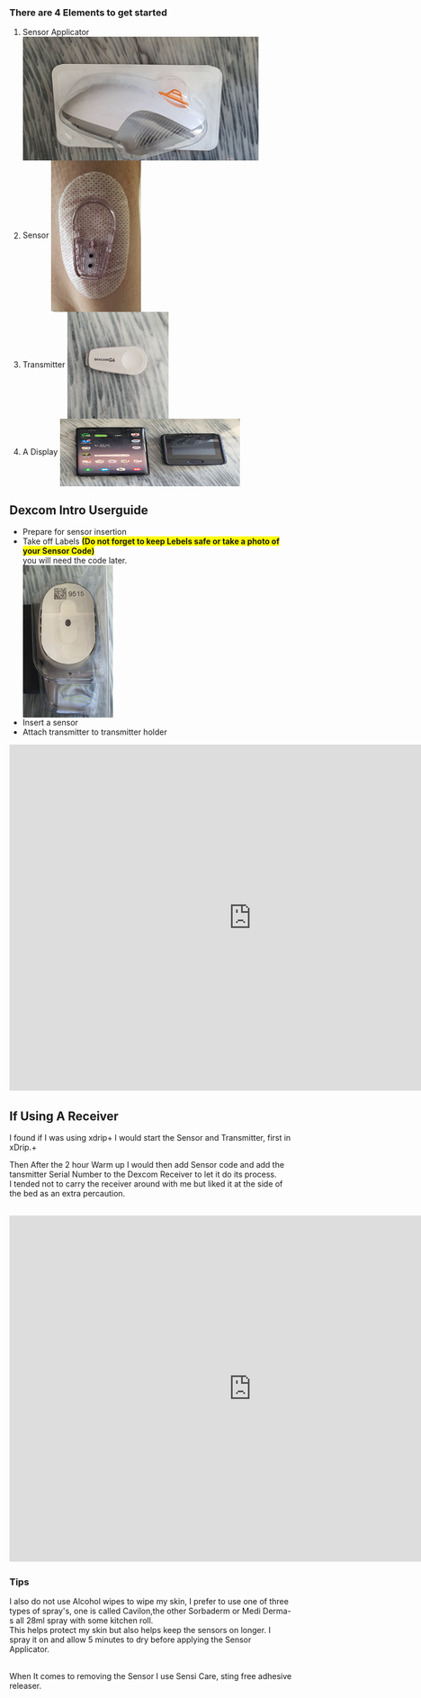 ### There are 4 Elements to get started

1. Sensor Applicator
<img width="420" height="220" border="0" align="center"  src="../../img/Dexcom/Sensor Applicator_20220811_135041_2.jpg" title="Sensor Applicator"/></a>	
2.  Sensor
<img width="Auto" height="Auto" border="0" align="center"  src="../../img/Dexcom/Sensor_20220811_160x269.jpg" title="Sensor"/></a>	
3.  Transmitter
<img width="Auto" height="Auto" border="0" align="center"  src="../../img/Dexcom/Transmitter_20220811_180x190.jpg" title="Transmitter"/></a>
4.  A Display
<img width="320" height="120" border="0" align="center"  src="../../img/Dexcom/Display_20220812_460x537.jpg" title="Display"/></a><br>

## Dexcom Intro Userguide

* Prepare for sensor insertion <br>
* Take off Labels <span style="background-color: #FFFF00">**(Do not forget to keep Lebels safe or take a photo of your Sensor Code)**</span><br> you will need the code later.<br>
<centre><img width="Auto" height="Auto" border="0" align="center"  src="../../img/Dexcom/Sensor _code20220811_160x271.jpg" title="Sensor Code"/></a></centre><br>
* Insert a sensor <br>
* Attach transmitter to transmitter holder 



<iframe id="video29564" width="860" height="615" src="https://www.youtube.com/embed/1MRU6_GTEtg" frameborder="0" allow="accelerometer; autoplay; encrypted-media; gyroscope; picture-in-picture" allowfullscreen="allowfullscreen">
</iframe>


## If Using A Receiver

I found if I was using xdrip+ I would start the Sensor and Transmitter, first in xDrip.+<br>

Then After the 2 hour Warm up I would then add Sensor code and add the tansmitter Serial Number to the Dexcom Receiver to let it do its process. <br>  I tended not to carry the receiver around with me but liked it at the side of the bed as an extra percaution.<br>
<br>
<iframe id="video29564" width="860" height="615" src="https://www.youtube.com/embed/c5mjePmJVS0" title="YouTube video player" frameborder="0" allow="accelerometer; autoplay; clipboard-write; encrypted-media; gyroscope; picture-in-picture" allowfullscreen></iframe><br>

### Tips
I also do not use Alcohol wipes to wipe my skin, I prefer to use one of three types of spray's, one is called Cavilon,the other Sorbaderm or Medi Derma-s all 28ml spray with some kitchen roll.<br> 
This helps protect my skin but also helps keep the sensors on longer. I spray it on and allow 5 minutes to dry before applying the Sensor Applicator.<br><br>

When It comes to removing the Sensor I use Sensi Care, sting free adhesive releaser.
















<!--  
  ******************************************************************************************************************
  mkdocs.yml    # The configuration file.
    docs/
    index.md  # The documentation homepage.
       ...       # Other markdown pages, images and other files.
		
		*************************************************************************
		center text**
		## <center>Now Do  </center><br>
		
		*************************************************************
		
********************************************
    Adding exernal link to other a web sites
**********************************************
# <center>Part 2: <a href=" https://atlas-night-out.github.io/my-project/user-guide/Setting_up_Heroku_Account_part2/" target="_blank" title="Setting up Heroku Account">Setting up Heroku Account</a> </center>
<br>
**********************************************

		
<a href="http://nightscout.github.io/pages/update-fork/" target="_blank">
  <img width="auto" height="auto" border="0" align="center"  src="/img/Nightscout/Time to Update Nightscout.png" title="Update Tool"/></a>		
		
		
adding 	Yellow Hightligher!!!!!!!!	with bold too
<span style="background-color: #FFFF00">**Marked text**</span>


<a>
  <img width="auto" height="auto" border="0" align="center"  src="/img/Nightscout/Time to Update Nightscout.png" title="Update Tool"/></a>	




Adding a image with link
<a href="https://www.youtube.com/watch?v=MFsbm45b6YY" target="_blank">
  <img width="auto" height="auto" border="0" align="center"  src="/img/Part 1 Setting up Github 2021/Github account details.jpg" title="github account details"/>
</a><br>


Adding Video

<iframe width="850" height="415" src="https://www.youtube.com/embed/MFsbm45b6YY" title="YouTube video player" frameborder="0" allow="accelerometer; autoplay; clipboard-write; encrypted-media; gyroscope; picture-in-picture" allowfullscreen></iframe>


Adding an embeded video
<iframe id="video3" width="560" height="315" src="https://www.youtube.com/embed/o7-T2IrDJ_A" title="YouTube video player" frameborder="0" allow="accelerometer; autoplay; clipboard-write; encrypted-media; gyroscope; picture-in-picture" allowfullscreen></iframe>


Note
**Note:** a note is something that needs to be mentioned but is apart from the context.


List
This is a regular paragraph.

Paragraph:

1. **Now Open another tab**  to make a Mongodb Atlas** Account: <a href="https://www.mongodb.com/cloud/atlas" target="_blank" title="Click Start Free">See Here</a> 
  and **click** Start Free
 <img width="auto" height="auto" border="0" align="center"  src="/img/Atlas/MongoDB Atlas start free.jpg"Click Start"/>
   2. Sub item two
   3. Sub item three
2. Item two



font size
<font size="4">

</font>

link
<a href=" https://github.com/" target="_blank" title="First create a user account by going to">Click Here</a>


Table
| Syntax | Description |
| ----------- | ----------- |
| Header | Title |
| Paragraph | Text |


Video in a box border!

<table width="1166" border="1" style="border-color: #000000; background-color: #ffffff;" cellpadding="1" cellspacing="1" height="98">
<tbody>
<tr style="height: 16px;">
<td style="width: 1158px; border-color: #000000; background-color: #5B9BD5;" fff=""><span style="font-size: 14pt;"><span style="color: #ffffff;">video Instructions,</span></span></td>
</tr>
<tr style="height: 56.4063px;">
<td style="width: 1158px; border-color: #000000;"><span style="font-family: tahoma, arial, helvetica, sans-serif; font-size: 14pt;">
 <iframe id="video3" width="860" height="515" src="https://www.youtube.com/embed/6o3AdkQBVog" title="YouTube video player" frameborder="0" allow="accelerometer; autoplay; clipboard-write; encrypted-media; gyroscope; picture-in-picture" allowfullscreen></iframe>  </span></td>
</tr>
</tbody>
</table>
*****************************************************
Warning Note<table width="1266" border="1" style="border-color: #000000; background-color: #ffffff;" cellpadding="1" cellspacing="1" height="98">
<tbody>
<tr style="height: 16px;">
<td style="width: 1158px; border-color: #000000; background-color: #FF0000;" fff=""><span style="font-size: 14pt;"><strong><span style="color: #ffffff;">Warning!</span></strong></span></td>
</tr>
<tr style="height: 56.4063px;">
<td style="width: 1158px; border-color: #000000;"><span style="font-family: tahoma, arial, helvetica, sans-serif; font-size: 14pt;"> 1: Some new features, updates, or bug fixes may require that you clear your browser cache before you will see the changes taken effect<br/> 2: If you get no errors and no readings after a while see about doing a <a href="http://127.0.0.1:8000/user-guide/Redeploying%20your%20repository/" target="_blank" title="Redeploying your repository link">Redeploying your repository</a> </span></td>
</tr>
</tbody>
</table>

-->